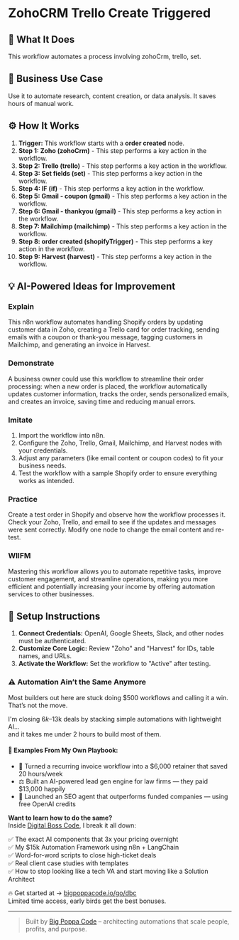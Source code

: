 # ZohoCRM Trello Create Triggered

## 🚀 What It Does
This workflow automates a process involving zohoCrm, trello, set.

## 💼 Business Use Case
Use it to automate research, content creation, or data analysis. It saves hours of manual work.

## ⚙️ How It Works
1.  **Trigger:** This workflow starts with a **order created** node.
2. **Step 1: Zoho (zohoCrm)** - This step performs a key action in the workflow.
3. **Step 2: Trello (trello)** - This step performs a key action in the workflow.
4. **Step 3: Set fields (set)** - This step performs a key action in the workflow.
5. **Step 4: IF (if)** - This step performs a key action in the workflow.
6. **Step 5: Gmail - coupon (gmail)** - This step performs a key action in the workflow.
7. **Step 6: Gmail - thankyou (gmail)** - This step performs a key action in the workflow.
8. **Step 7: Mailchimp (mailchimp)** - This step performs a key action in the workflow.
9. **Step 8: order created (shopifyTrigger)** - This step performs a key action in the workflow.
10. **Step 9: Harvest (harvest)** - This step performs a key action in the workflow.

## 💡 AI-Powered Ideas for Improvement
### Explain
This n8n workflow automates handling Shopify orders by updating customer data in Zoho, creating a Trello card for order tracking, sending emails with a coupon or thank-you message, tagging customers in Mailchimp, and generating an invoice in Harvest.

### Demonstrate
A business owner could use this workflow to streamline their order processing: when a new order is placed, the workflow automatically updates customer information, tracks the order, sends personalized emails, and creates an invoice, saving time and reducing manual errors.

### Imitate
1. Import the workflow into n8n.
2. Configure the Zoho, Trello, Gmail, Mailchimp, and Harvest nodes with your credentials.
3. Adjust any parameters (like email content or coupon codes) to fit your business needs.
4. Test the workflow with a sample Shopify order to ensure everything works as intended.

### Practice
Create a test order in Shopify and observe how the workflow processes it. Check your Zoho, Trello, and email to see if the updates and messages were sent correctly. Modify one node to change the email content and re-test.

### WIIFM
Mastering this workflow allows you to automate repetitive tasks, improve customer engagement, and streamline operations, making you more efficient and potentially increasing your income by offering automation services to other businesses.

## 🔧 Setup Instructions
1. **Connect Credentials:** OpenAI, Google Sheets, Slack, and other nodes must be authenticated.
2. **Customize Core Logic:** Review "Zoho" and "Harvest" for IDs, table names, and URLs.
3. **Activate the Workflow:** Set the workflow to "Active" after testing.

### ⚠️ Automation Ain’t the Same Anymore

Most builders out here are stuck doing $500 workflows and calling it a win.  
That’s not the move.  

I'm closing $6k–$13k deals by stacking simple automations with lightweight AI...  
and it takes me under 2 hours to build most of them.

#### 🧠 Examples From My Own Playbook:
- 🔁 Turned a recurring invoice workflow into a $6,000 retainer that saved 20 hours/week  
- ⚖️ Built an AI-powered lead gen engine for law firms — they paid $13,000 happily  
- 🚀 Launched an SEO agent that outperforms funded companies — using free OpenAI credits  

**Want to learn how to do the same?**  
Inside [Digital Boss Code](https://bigpoppacode.io/go/dbc), I break it all down:

✅ The exact AI components that 3x your pricing overnight  
✅ My $15k Automation Framework using n8n + LangChain  
✅ Word-for-word scripts to close high-ticket deals  
✅ Real client case studies with templates  
✅ How to stop looking like a tech VA and start moving like a Solution Architect  

🔥 Get started at → [bigpoppacode.io/go/dbc](https://bigpoppacode.io/go/dbc)  
Limited time access, early birds get the best bonuses.

---
> Built by [Big Poppa Code](https://bigpoppacode.io) – architecting automations that scale people, profits, and purpose.
